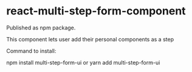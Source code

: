 # react-multi-step-form-component

Published as npm package.

This component lets user add their personal components as a step


Command to install:

npm install multi-step-form-ui or yarn add multi-step-form-ui
